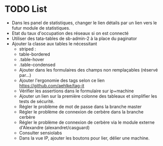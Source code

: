 TODO List
=========
* Dans les panel de statistiques, changer le lien détails par un lien vers le futur module de statistiques.
* Etat du taux d'occupation des réseaux si on est connecté
* Utiliser des tata-tables de sb-admin-2 à la place du paginator
* Ajouter la classe aux tables le nécessitant  
    *  striped : <table class="table table-striped">
    *  table-bordered
    *  .table-hover
    *  .table-condensed
* Ajouter dans les formulaires des champs non remplaçables (réservé par...)
* Ajouter l'ergonomie des tags selon ce lien https://github.com/aehlke/tag-it
* Vérifier les assertions dans le formulaire sur ip+machine
* Ajouter un lien sur la première colonne des tableaux et simplifier les tests de sécurité.
* Régler le problème de mot de passe dans la branche master
* Régler le problème de connexion de cerbère dans la branche cerbère
* Régler le problème de connexion de cerbère via le module externe d'Alexandre (alexandret/casguard)
* Consulter sensiolabs
* Dans la vue IP, ajouter les boutons pour lier, délier une machine.

